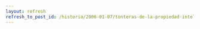 ```yaml
---
layout: refresh
refresh_to_post_id: /historia/2006-01-07/tonteras-de-la-propiedad-intelectual
---
```

